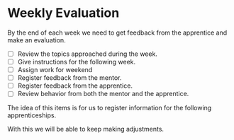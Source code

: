 Weekly Evaluation
=================

By the end of each week we need to get feedback from the apprentice and make an evaluation.

- [ ] Review the topics approached during the week.
- [ ] Give instructions for the following week.
- [ ] Assign work for weekend
- [ ] Register feedback from the mentor.
- [ ] Register feedback from the apprentice.
- [ ] Review behavior from both the mentor and the apprentice.

The idea of this items is for us to register information for the following apprenticeships.

With this we will be able to keep making adjustments.
